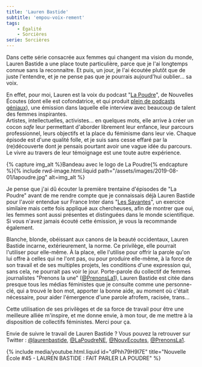 ```yaml
---
title: 'Lauren Bastide'
subtitle: 'empou-voix-rement'
tags:
    - Égalité
    - Sorcières
serie: Sorcières
---
```


Dans cette série consacrée aux femmes qui changent ma vision du monde, Lauren Bastide a une place toute particulière, parce que je l'ai longtemps connue sans la reconnaitre. Et puis, un jour, je l'ai écoutée plutôt que de juste l'entendre, et je ne pense pas que je pourrais aujourd'hui oublier… sa voix.

En effet, pour moi, Lauren est la voix du podcast "[La Poudre](https://www.nouvellesecoutes.fr/la-poudre/)", de Nouvelles Écoutes (dont elle est cofondatrice, et qui produit [plein de podcasts géniaux](https://www.nouvellesecoutes.fr/)), une émission dans laquelle elle interview avec beaucoup de talent des femmes inspirantes.  
Artistes, intellectuelles, activistes… en quelques mots, elle arrive à créer un cocon _safe_ leur permettant d'aborder librement leur enfance, leur parcours professionnel, leurs objectifs et la place du féminisme dans leur vie. Chaque épisode est d'une qualité folle, et je suis sans cesse effaré par la (re)découverte dont je pensais pourtant avoir une vague idée du parcours. Le vivre au travers de leur témoignage est une toute autre expérience.

{% capture img_alt %}Bandeau avec le logo de La Poudre{% endcapture %}{% include rwd-image.html.liquid
path="/assets/images/2019-08-01/lapoudre.jpg"
alt=img_alt
%}

Je pense que j'ai dû écouter la première trentaine d'épisodes de "La Poudre" avant de me rendre compte que je connaissais déjà Lauren Bastide pour l'avoir entendue sur France Inter dans "[Les Savantes](https://www.franceinter.fr/emissions/les-savantes)", un exercice similaire mais cette fois appliqué aux chercheuses, afin de montrer que oui, les femmes sont aussi présentes et distinguées dans le monde scientifique. Si vous n'avez jamais écouté cette émission, je vous la recommande également.

Blanche, blonde, obéissant aux canons de la beauté occidentaux, Lauren Bastide incarne, extérieurement, la norme. Ce privilège, elle pourrait l'utiliser pour elle-même. À la place, elle l'utilise pour offrir la parole qu'on lui offre à celles qui ne l'ont pas, ou pour produire elle-même, à la force de son travail et de ses multiples projets, les conditions d'une expression qui, sans cela, ne pourrait pas voir le jour. Porte-parole du collectif de femmes journalistes "Prenons la une" ([@PrenonsLa1](https://twitter.com/prenonsla1?lang=fr)), Lauren Bastide est citée dans presque tous les médias féministes que je consulte comme une personne-clé, qui a trouvé le bon mot, apporter la bonne aide, au moment où c'était nécessaire, pour aider l'émergence d'une parole afrofem, racisée, trans… 

Cette utilisation de ses privilèges et de sa force de travail pour être une meilleure alliée m'inspire, et me donne envie, à mon tour, de me mettre à la disposition de collectifs féministes. Merci pour ça.

Envie de suivre le travail de Lauren Bastide ? Vous pouvez la retrouver sur Twitter : [@laurenbastide]([@laurenbastide](https://twitter.com/laurenbastide)), [@LaPoudreNE](https://twitter.com/lapoudreNE), [@NouvEcoutes](https://twitter.com/nouvecoutes), [@PrenonsLa1](https://twitter.com/prenonsla1).

{% include media/youtube.html.liquid id="dPhh79H9I7E" title="Nouvelle École #45 - LAUREN BASTIDE : FAIT PARLER LA POUDRE" %}
